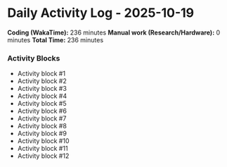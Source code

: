 # Daily Activity Log - 2025-10-19

**Coding (WakaTime):** 236 minutes
**Manual work (Research/Hardware):** 0 minutes
**Total Time:** 236 minutes

### Activity Blocks
- Activity block #1
- Activity block #2
- Activity block #3
- Activity block #4
- Activity block #5
- Activity block #6
- Activity block #7
- Activity block #8
- Activity block #9
- Activity block #10
- Activity block #11
- Activity block #12
